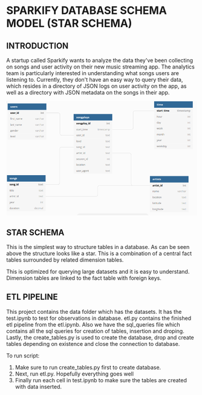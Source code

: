 # SPARKIFY DATABASE SCHEMA MODEL (STAR SCHEMA)

## INTRODUCTION

A startup called Sparkify wants to analyze the data they've been collecting on songs and user activity on their new music streaming app. The analytics team is particularly interested in understanding what songs users are listening to. Currently, they don't have an easy way to query their data, which resides in a directory of JSON logs on user activity on the app, as well as a directory with JSON metadata on the songs in their app.

![Sparkify Database Schema!](data-model-cut.png)

## STAR SCHEMA

This is the simplest way to structure tables in a database. As can be seen above the structure looks like a star. This is a combination of a central fact tables surrounded by related dimension tables. 

This is optimized for querying large datasets and it is easy to understand. Dimension tables are linked to the fact table with foreign keys.

## ETL PIPELINE
This project contains the data folder which has the datasets.
It has the test.ipynb to test for observations in database.
etl.py contains the finished etl pipeline from the etl.ipynb.
Also we have the sql_queries file which contains all the sql queries for creation of tables, insertion and droping.
Lastly, the create_tables.py is used to create the database, drop and create tables depending on existence and close the connection to database.

To run script:
1. Make sure to run create_tables.py first to create database.
2. Next, run etl.py.
Hopefully everything goes well
3. Finally run each cell in test.ipynb to make sure the tables are created with data inserted.
